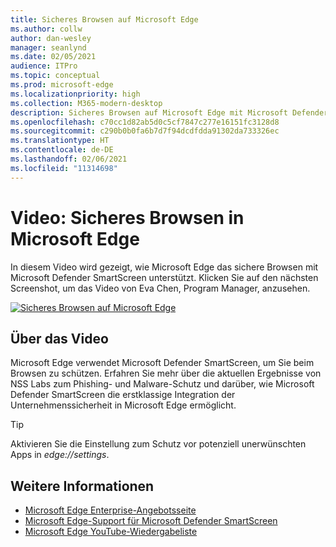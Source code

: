 ```yaml
---
title: Sicheres Browsen auf Microsoft Edge
ms.author: collw
author: dan-wesley
manager: seanlynd
ms.date: 02/05/2021
audience: ITPro
ms.topic: conceptual
ms.prod: microsoft-edge
ms.localizationpriority: high
ms.collection: M365-modern-desktop
description: Sicheres Browsen auf Microsoft Edge mit Microsoft Defender SmartScreen
ms.openlocfilehash: c70cc1d82ab5d0c5cf7847c277e16151fc3128d8
ms.sourcegitcommit: c290b0b0fa6b7d7f94dcdfdda91302da733326ec
ms.translationtype: HT
ms.contentlocale: de-DE
ms.lasthandoff: 02/06/2021
ms.locfileid: "11314698"
---
```

# Video: Sicheres Browsen in Microsoft Edge

In diesem Video wird gezeigt, wie Microsoft Edge das sichere Browsen mit Microsoft Defender SmartScreen unterstützt. Klicken Sie auf den nächsten Screenshot, um das Video von Eva Chen, Program Manager, anzusehen.

[![Sicheres Browsen auf Microsoft Edge](media/microsoft-edge-video-security-smartscreen/0.png)](http://www.youtube.com/watch?v=s9kk88SkjLw "Secure browsing on Microsoft Edge")

##  <a name="about-the-video"></a>Über das Video

Microsoft Edge verwendet Microsoft Defender SmartScreen, um Sie beim Browsen zu schützen. Erfahren Sie mehr über die aktuellen Ergebnisse von NSS Labs zum Phishing- und Malware-Schutz und darüber, wie Microsoft Defender SmartScreen die erstklassige Integration der Unternehmenssicherheit in Microsoft Edge ermöglicht.

> [!TIP]
> Aktivieren Sie die Einstellung zum Schutz vor potenziell unerwünschten Apps in *edge://settings*.

##  <a name="additional-information"></a>Weitere Informationen

- [Microsoft Edge Enterprise-Angebotsseite](https://aka.ms/EdgeEnterprise)
- [Microsoft Edge-Support für Microsoft Defender SmartScreen](microsoft-edge-security-smartscreen.md)
- [Microsoft Edge YouTube-Wiedergabeliste](https://www.youtube.com/playlist?list=PLXtHYVsvn_b-uXh1tMeYpT-0iD8tD3tFy)
